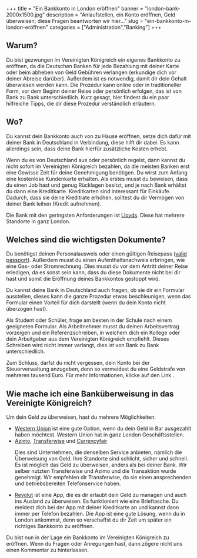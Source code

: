 ﻿+++
title = "Ein Bankkonto in London eröffnen"
banner = "london-bank-2000x1500.jpg"
description = "Anlaufstellen, ein Konto eröffnen, Geld überweisen; diese Fragen beantworten wir hier..."
slug = "ein-bankkonto-in-london-eröffnen"
categories = ["Administration","Banking"]
+++



## Warum?

Du bist gezwungen im Vereinigten Königreich ein eigenes Bankkonto zu eröffnen, da die Deutschen Banken für jede Bezahlung mit deiner Karte oder beim abheben von Geld Gebühren verlangen (erkundige dich vor deiner Abreise darüber). Außerdem ist es notwendig, damit dir dein Gehalt überwiesen werden kann. Die Prozedur kann online oder in traditioneller Form, vor dem Beginn deiner Reise oder persönlich erfolgen, das ist von Bank zu Bank unterschiedlich. Kurz gesagt, hier findest du ein paar hilfreiche Tipps, die dir diese Prozedur verständlich erläutern.

## Wo?

Du kannst dein Bankkonto auch von zu Hause eröffnen, setze dich dafür mit deiner Bank in Deutschland in Verbindung, diese hilft dir dabei. Es kann allerdings sein, dass deine Bank hierfür zusätzliche Kosten erhebt. 

Wenn du es von Deutschland aus oder persönlich regelst, dann kannst du nicht sofort im Vereinigten Königreich bezahlen, da die meisten Banken erst eine Gewisse Zeit für deine Genehmigung benötigen. Du wirst zum Anfang eine kostenlose Kundenkarte erhalten. Als erstes musst du beweisen, dass du einen Job hast und genug Rücklagen besitzt, und je nach Bank erhältst du dann eine Kreditkarte. Kreditkarten sind interessant für Einkäufe. Dadurch, dass sie deine Kreditrate erhöhen, solltest du dir Vermögen von deiner Bank leihen (Kredit aufnehmen).

Die Bank mit den geringsten Anforderungen ist <a href="https://www.lloydsbank.com/online-banking/home.asp">Lloyds</a>. Diese hat mehrere Standorte in ganz London.

## Welches sind die wichtigsten Dokumente?

Du benötigst deinen Personalausweis oder einen gültigen Reisepass (<a href="/blog/passports-in-london/">valid passport</a>). Außerdem musst du einen Aufenthaltsnachweis erbringen, wie eine Gas- oder Stromrechnung. Dies musst du vor dem Antritt deiner Reise erledigen, da es sonst sein kann, dass du diese Dokumente nicht bei dir hast und somit die Eröffnung deines Bankkontos gestoppt wird. 

Du kannst deine Bank in Deutschland auch fragen, ob sie dir ein Formular ausstellen, dieses kann die ganze Prozedur etwas
beschleunigen, wenn das Formular einen Vorteil für dich darstellt (wenn du dein Konto nicht überzogen hast).

Als Student oder Schüler, frage am besten in der Schule nach einem geeigneten Formular. Als Arbeitnehmer musst du deinen
Arbeitsvertrag vorzeigen und ein Referenzschreiben, in welchem dich ein Kollege oder dein Arbeitgeber aus dem Vereinigten Königreich empfiehlt. Dieses Schreiben wird nicht immer verlangt, dies ist von Bank zu Bank unterschiedlich. 

Zum Schluss, darfst du nicht vergessen, dein Konto bei der Steuerverwaltung anzugeben, denn so vermeidest du eine Geldstrafe von mehreren tausend Euro. Für mehr Informationen, klicke auf den Link <a href="https://www.impots.gouv.fr/portail/"></a>. 

## Wie mache ich eine Banküberweisung in das Vereinigte Königreich?

Um dein Geld zu überweisen, hast du mehrere Möglichkeiten:
<ul>
<li><a href="https://www.westernunion.com/fr/fr/accueil.html">Western Union</a> ist eine gute Option, wenn du dein Geld in Bar ausgezahlt haben möchtest. Western Union hat in ganz London Geschäftsstellen.</li>
<li><a href="https://azimo.com/fr/">Azimo</a>, <a href="https://transferwise.com/">Transferwise</a> und <a href="https://www.currencyfair.com/?channel=RL6G71">Currencyfair</a>

Dies sind Unternehmen, die denselben Service anbieten, nämlich die Überweisung von Geld. Ihre Standorte sind schlicht, sicher und schnell. Es ist möglich das Geld zu überweisen, anders als bei deiner Bank. Wir selber nutzten Transferwise und Azimo und die Transaktion wurde genehmigt. Wir empfehlen dir Transferwise, da sie einen ansprechenden und betriebsbereiten Telefonservice haben. </li>


<li><a href="https://revolut.com/">Revolut</a> ist eine App, die es dir erlaubt dein Geld zu managen und auch ins Ausland zu überweisen. Es funktioniert wie eine Brieftasche. Du meldest dich bei der App mit deiner Kreditkarte an und kannst dann immer per Telefon bezahlen. Die App ist eine gute Lösung, wenn du in London ankommst, denn so verschaffst du dir Zeit um später ein richtiges Bankkonto zu eröffnen. </li>
</ul>

Du bist nun in der Lage ein Bankkonto im Vereinigten Königreich zu eröffnen. Wenn du Fragen oder Anregungen hast, dann zögere nicht uns einen Kommentar zu hinterlassen. 
